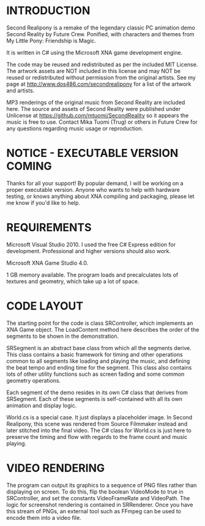 INTRODUCTION
============

Second Realipony is a remake of the legendary classic PC animation demo Second Reality by Future Crew. Ponified, with characters and themes from My Little Pony: Friendship is Magic.

It is written in C# using the Microsoft XNA game development engine.

The code may be reused and redistributed as per the included MIT License.  The artwork assets are NOT included in this license and may NOT be reused or redistributed without permission from the original artists.  See my page at http://www.dos486.com/secondrealipony for a list of the artwork and artists.

MP3 renderings of the original music from Second Reality are included here.  The source and assets of Second Reality were published under Unlicense at https://github.com/mtuomi/SecondReality so it appears the music is free to use.  Contact Mika Tuomi (Trug) or others in Future Crew for any questions regarding music usage or reproduction.


NOTICE - EXECUTABLE VERSION COMING
==================================

Thanks for all your support!  By popular demand, I will be working on a proper executable version.  Anyone who wants to help with hardware testing, or knows anything about XNA compiling and packaging, please let me know if you'd like to help.


REQUIREMENTS
============

Microsoft Visual Studio 2010.  I used the free C# Express edition for development.  Professional and higher versions should also work.

Microsoft XNA Game Studio 4.0.

1 GB memory available.  The program loads and precalculates lots of textures and geometry, which take up a lot of space.


CODE LAYOUT
===========

The starting point for the code is class SRController, which implements an XNA Game object.  The LoadContent method here describes the order of the segments to be shown in the demonstration.  

SRSegment is an abstract base class from which all the segments derive.  This class contains a basic framework for timing and other operations common to all segments like loading and playing the music, and defining the beat tempo and ending time for the segment.  This class also contains lots of other utility functions such as screen fading and some common geometry operations.

Each segment of the demo resides in its own C# class that derives from SRSegment.  Each of these segments is self-contained with all its own animation and display logic.

World.cs is a special case.  It just displays a placeholder image.  In Second Realipony, this scene was rendered from Source Filmmaker instead and later stitched into the final video.  The C# class for World.cs is just here to preserve the timing and flow with regards to the frame count and music playing.


VIDEO RENDERING
===============

The program can output its graphics to a sequence of PNG files rather than displaying on screen.  To do this, flip the boolean VideoMode to true in SRController, and set the constants VideoFrameRate and VideoPath.  The logic for screenshot rendering is contained in SRRenderer.  Once you have this stream of PNGs, an external tool such as FFmpeg can be used to encode them into a video file.

